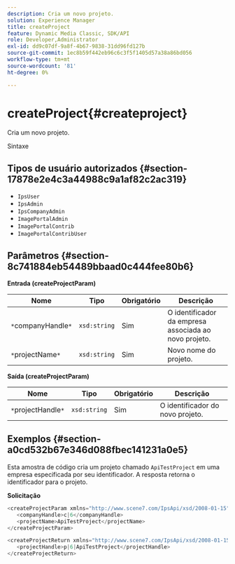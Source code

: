```yaml
---
description: Cria um novo projeto.
solution: Experience Manager
title: createProject
feature: Dynamic Media Classic, SDK/API
role: Developer,Administrator
exl-id: dd9c07df-9a8f-4b67-9838-31dd96fd127b
source-git-commit: 1ec8b59f442eb96c6c3f5f1405d57a38a86bd056
workflow-type: tm+mt
source-wordcount: '81'
ht-degree: 0%

---
```


# createProject{#createproject}

Cria um novo projeto.

Sintaxe

## Tipos de usuário autorizados {#section-17878e2e4c3a44988c9a1af82c2ac319}

* `IpsUser`
* `IpsAdmin`
* `IpsCompanyAdmin`
* `ImagePortalAdmin`
* `ImagePortalContrib`
* `ImagePortalContribUser`

## Parâmetros {#section-8c741884eb54489bbaad0c444fee80b6}

**Entrada (createProjectParam)**

| Nome | Tipo | Obrigatório | Descrição |
|---|---|---|---|
| `*`companyHandle`*` | `xsd:string` | Sim | O identificador da empresa associada ao novo projeto. |
| `*`projectName`*` | `xsd:string` | Sim | Novo nome do projeto. |

**Saída (createProjectParam)**

| Nome | Tipo | Obrigatório | Descrição |
|---|---|---|---|
| `*`projectHandle`*` | `xsd:string` | Sim | O identificador do novo projeto. |

## Exemplos {#section-a0cd532b67e346d088fbec141231a0e5}

Esta amostra de código cria um projeto chamado `ApiTestProject` em uma empresa especificada por seu identificador. A resposta retorna o identificador para o projeto.

**Solicitação**

```java
<createProjectParam xmlns="http://www.scene7.com/IpsApi/xsd/2008-01-15">
   <companyHandle>c|6</companyHandle>
   <projectName>ApiTestProject</projectName>
</createProjectParam>
```

```java
<createProjectReturn xmlns="http://www.scene7.com/IpsApi/xsd/2008-01-15">
   <projectHandle>p|6|ApiTestProject</projectHandle>
</createProjectReturn>
```
